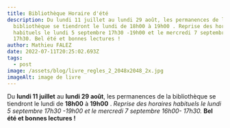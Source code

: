 ```yaml
---
title: Bibliothèque Horaire d'été
description: Du lundi 11 juillet au lundi 29 août, les permanences de la
  bibliothèque se tiendront le lundi de 18h00 à 19h00 . Reprise des horaires
  habituels le lundi 5 septembre 17h30 -19h00 et le mercredi 7 septembre 16h00-
  17h30. Bel été et bonnes lectures !
author: Mathieu FALEZ
date: 2022-07-11T20:25:02.693Z
tags:
  - post
image: /assets/blog/livre_regles_2_2048x2048_2x.jpg
imageAlt: image de livre
---
```

Du **lundi 11 juillet** au **lundi 29 août**, les permanences de la bibliothèque se tiendront le lundi de **18h00** à **19h00** .
*Reprise des horaires habituels le
lundi 5 septembre 17h30 -19h00 et le mercredi 7 septembre 16h00- 17h30.*
**Bel été et bonnes lectures !**